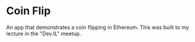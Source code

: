 # Coin Flip
An app that demonstrates a coin flipping in Ethereum. This was built to my lecture in the "Dev.IL" meetup.